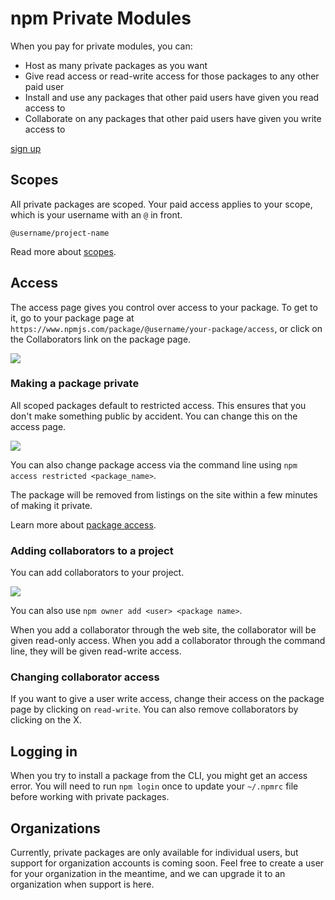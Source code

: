 <hgroup>
<h1>npm Private Modules</h1>  
</hgroup>

When you pay for private modules, you can:

- Host as many private packages as you want
- Give read access or read-write access for those packages to any other paid user
- Install and use any packages that other paid users have given you read access to
- Collaborate on any packages that other paid users have given you write access to

<a class="button" href="https://www.npmjs.com/settings/billing">sign up</a>

## Scopes

All private packages are scoped. Your paid access applies to your scope, which is your username with an `@` in front.

`@username/project-name`

Read more about [scopes](https://docs.npmjs.com/getting-started/scoped-packages).

## Access

The access page gives you control over access to your package. To get to it, go to your package page at `https://www.npmjs.com/package/@username/your-package/access`, or click on the Collaborators link on the package page.

![](http://npmblog-images.surge.sh/static-pages/collaborators-page.png)

### Making a package private

All scoped packages default to restricted access. This ensures that you don't make something public by accident. You can change this on the access page.

![](http://npmblog-images.surge.sh/static-pages/make-private-ui.gif)

You can also change package access via the command line using `npm access restricted <package_name>`.

The package will be removed from listings on the site within a few minutes of making it private.

Learn more about [package access](@LINK).

### Adding collaborators to a project

You can add collaborators to your project.

![](http://npmblog-images.surge.sh/static-pages/add-collaborator.gif)

You can also use `npm owner add <user> <package name>`.

When you add a collaborator through the web site, the collaborator will be given read-only access. When you add a collaborator through the command line, they will be given read-write access.

### Changing collaborator access

If you want to give a user write access, change their access on the package page by clicking on `read-write`. You can also remove collaborators by clicking on the X.

## Logging in

When you try to install a package from the CLI, you might get an access error. You will need to run `npm login` once to update your `~/.npmrc` file before working with private packages.

## Organizations

Currently, private packages are only available for individual users, but support for organization accounts is coming soon. Feel free to create a user for your organization in the meantime, and we can upgrade it to an organization when support is here.
